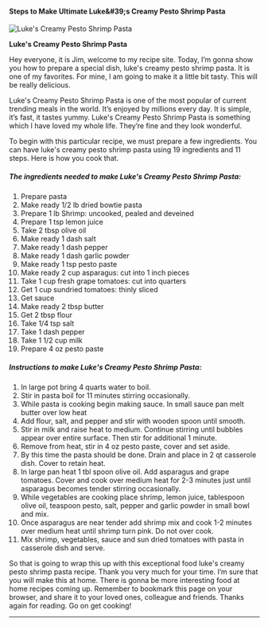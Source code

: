             

#### Steps to Make Ultimate Luke&amp;#39;s Creamy Pesto Shrimp Pasta

![Luke's Creamy Pesto Shrimp Pasta](https://img-global.cpcdn.com/recipes/6079501867941888/751x532cq70/lukes-creamy-pesto-shrimp-pasta-recipe-main-photo.jpg)

**Luke's Creamy Pesto Shrimp Pasta**

Hey everyone, it is Jim, welcome to my recipe site. Today, I’m gonna show you how to prepare a special dish, luke's creamy pesto shrimp pasta. It is one of my favorites. For mine, I am going to make it a little bit tasty. This will be really delicious.

Luke's Creamy Pesto Shrimp Pasta is one of the most popular of current trending meals in the world. It’s enjoyed by millions every day. It is simple, it’s fast, it tastes yummy. Luke's Creamy Pesto Shrimp Pasta is something which I have loved my whole life. They’re fine and they look wonderful.

To begin with this particular recipe, we must prepare a few ingredients. You can have luke's creamy pesto shrimp pasta using 19 ingredients and 11 steps. Here is how you cook that.

##### The ingredients needed to make Luke's Creamy Pesto Shrimp Pasta:

1.  Prepare pasta
2.  Make ready 1/2 lb dried bowtie pasta
3.  Prepare 1 lb Shrimp: uncooked, pealed and deveined
4.  Prepare 1 tsp lemon juice
5.  Take 2 tbsp olive oil
6.  Make ready 1 dash salt
7.  Make ready 1 dash pepper
8.  Make ready 1 dash garlic powder
9.  Make ready 1 tsp pesto paste
10.  Make ready 2 cup asparagus: cut into 1 inch pieces
11.  Take 1 cup fresh grape tomatoes: cut into quarters
12.  Get 1 cup sundried tomatoes: thinly sliced
13.  Get sauce
14.  Make ready 2 tbsp butter
15.  Get 2 tbsp flour
16.  Take 1/4 tsp salt
17.  Take 1 dash pepper
18.  Take 1 1/2 cup milk
19.  Prepare 4 oz pesto paste

##### Instructions to make Luke's Creamy Pesto Shrimp Pasta:

1.  In large pot bring 4 quarts water to boil.
2.  Stir in pasta boil for 11 minutes stirring occasionally.
3.  While pasta is cooking begin making sauce. In small sauce pan melt butter over low heat
4.  Add flour, salt, and pepper and stir with wooden spoon until smooth.
5.  Stir in milk and raise heat to medium. Continue stirring until bubbles appear over entire surface. Then stir for additional 1 minute.
6.  Remove from heat, stir in 4 oz pesto paste, cover and set aside.
7.  By this time the pasta should be done. Drain and place in 2 qt casserole dish. Cover to retain heat.
8.  In large pan heat 1 tbl spoon olive oil. Add asparagus and grape tomatoes. Cover and cook over medium heat for 2-3 minutes just until asparagus becomes tender stirring occasionally.
9.  While vegetables are cooking place shrimp, lemon juice, tablespoon olive oil, teaspoon pesto, salt, pepper and garlic powder in small bowl and mix.
10.  Once asparagus are near tender add shrimp mix and cook 1-2 minutes over medium heat until shrimp turn pink. Do not over cook.
11.  Mix shrimp, vegetables, sauce and sun dried tomatoes with pasta in casserole dish and serve.

So that is going to wrap this up with this exceptional food luke's creamy pesto shrimp pasta recipe. Thank you very much for your time. I’m sure that you will make this at home. There is gonna be more interesting food at home recipes coming up. Remember to bookmark this page on your browser, and share it to your loved ones, colleague and friends. Thanks again for reading. Go on get cooking!

* * *